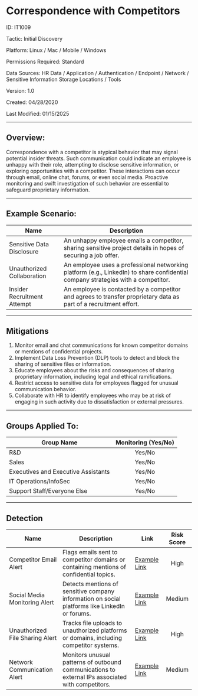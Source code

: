 # **Correspondence with Competitors**

ID: IT1009

Tactic: Initial Discovery

Platform: Linux / Mac / Mobile / Windows

Permissions Required: Standard

Data Sources: HR Data / Application / Authentication / Endpoint / Network / Sensitive Information Storage Locations / Tools

Version: 1.0

Created: 04/28/2020

Last Modified: 01/15/2025

---

## **Overview:**

Correspondence with a competitor is atypical behavior that may signal potential insider threats. Such communication could indicate an employee is unhappy with their role, attempting to disclose sensitive information, or exploring opportunities with a competitor. These interactions can occur through email, online chat, forums, or even social media. Proactive monitoring and swift investigation of such behavior are essential to safeguard proprietary information.

---

## **Example Scenario:**

| **Name**                      | **Description**                                                                                      |
|-------------------------------|------------------------------------------------------------------------------------------------------|
| Sensitive Data Disclosure     | An unhappy employee emails a competitor, sharing sensitive project details in hopes of securing a job offer. |
| Unauthorized Collaboration     | An employee uses a professional networking platform (e.g., LinkedIn) to share confidential company strategies with a competitor. |
| Insider Recruitment Attempt   | An employee is contacted by a competitor and agrees to transfer proprietary data as part of a recruitment effort. |

---

## **Mitigations**

1. Monitor email and chat communications for known competitor domains or mentions of confidential projects.  
2. Implement Data Loss Prevention (DLP) tools to detect and block the sharing of sensitive files or information.  
3. Educate employees about the risks and consequences of sharing proprietary information, including legal and ethical ramifications.  
4. Restrict access to sensitive data for employees flagged for unusual communication behavior.  
5. Collaborate with HR to identify employees who may be at risk of engaging in such activity due to dissatisfaction or external pressures.  

---

## **Groups Applied To:**

| **Group Name**                | **Monitoring (Yes/No)** |
|--------------------------------|:----------------------:|
| R&D                            | Yes/No               |
| Sales                          | Yes/No               |
| Executives and Executive Assistants | Yes/No         |
| IT Operations/InfoSec          | Yes/No               |
| Support Staff/Everyone Else    | Yes/No               |

---

## **Detection**

| **Name**                | **Description**                                                                                 | **Link**          | **Risk Score** |
|-------------------------|-------------------------------------------------------------------------------------------------|-------------------|:--------------:|
| Competitor Email Alert   | Flags emails sent to competitor domains or containing mentions of confidential topics.          | [Example Link](#) | High           |
| Social Media Monitoring Alert | Detects mentions of sensitive company information on social platforms like LinkedIn or forums.       | [Example Link](#) | Medium         |
| Unauthorized File Sharing Alert | Tracks file uploads to unauthorized platforms or domains, including competitor systems.                | [Example Link](#) | High           |
| Network Communication Alert | Monitors unusual patterns of outbound communications to external IPs associated with competitors.       | [Example Link](#) | Medium         |
